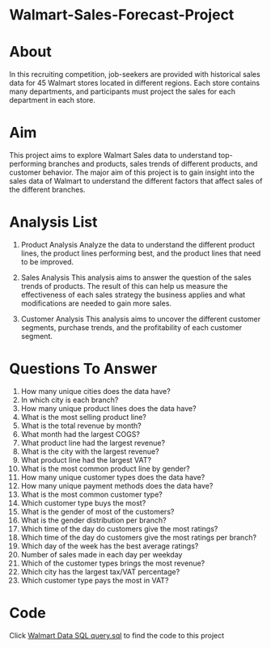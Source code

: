 # Walmart-Sales-Forecast-Project
# About
In this recruiting competition, job-seekers are provided with historical sales data for 45 Walmart stores located in different regions. Each store contains many departments, and participants must project the sales for each department in each store.
# Aim
This project aims to explore Walmart Sales data to understand top-performing branches and products, sales trends of different products, and customer behavior. The major aim of this project is to gain insight into the sales data of Walmart to understand the different factors that affect sales of the different branches.
# Analysis List
1. Product Analysis
Analyze the data to understand the different product lines, the product lines performing best, and the product lines that need to be improved.
2. Sales Analysis
This analysis aims to answer the question of the sales trends of products. The result of this can help us measure the effectiveness of each sales strategy the business applies and what modifications are needed to gain more sales.

3. Customer Analysis
This analysis aims to uncover the different customer segments, purchase trends, and the profitability of each customer segment.
# Questions To Answer
1. How many unique cities does the data have?
2. In which city is each branch?
3. How many unique product lines does the data have?
4. What is the most selling product line?
5. What is the total revenue by month?
6. What month had the largest COGS?
7. What product line had the largest revenue?
8. What is the city with the largest revenue?
9. What product line had the largest VAT?
10. What is the most common product line by gender?
11. How many unique customer types does the data have?
12. How many unique payment methods does the data have?
13. What is the most common customer type?
14. Which customer type buys the most?
15. What is the gender of most of the customers?
16. What is the gender distribution per branch?
17. Which time of the day do customers give the most ratings?
18. Which time of the day do customers give the most ratings per branch?
19. Which day of the week has the best average ratings?
20. Number of sales made in each day per weekday
21. Which of the customer types brings the most revenue?
22. Which city has the largest tax/VAT percentage?
23. Which customer type pays the most in VAT?
# Code
Click [Walmart Data SQL query.sql](url) to find the code to this project
